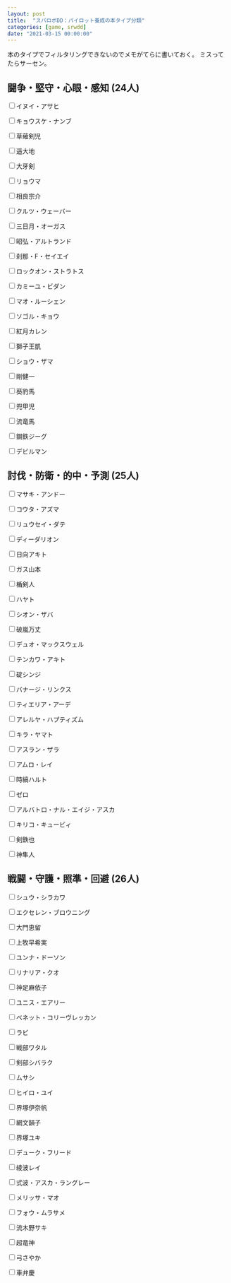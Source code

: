 ```yaml
---
layout: post
title:  "スパロボDD：パイロット養成の本タイプ分類"
categories: [game, srwdd]
date: "2021-03-15 00:00:00"
---
```


本のタイプでフィルタリングできないのでメモがてらに書いておく。
ミスってたらサーセン。

## 闘争・堅守・心眼・感知 (24人)

<label for="イヌイ・アサヒ"><input type="checkbox" id="イヌイ・アサヒ">イヌイ・アサヒ</label>

<label for="キョウスケ・ナンブ"><input type="checkbox" id="キョウスケ・ナンブ">キョウスケ・ナンブ</label>

<label for="草薙剣児"><input type="checkbox" id="草薙剣児">草薙剣児</label>

<label for="遥大地"><input type="checkbox" id="遥大地">遥大地</label>

<label for="大牙剣"><input type="checkbox" id="大牙剣">大牙剣</label>

<label for="リョウマ"><input type="checkbox" id="リョウマ">リョウマ</label>

<label for="相良宗介"><input type="checkbox" id="相良宗介">相良宗介</label>

<label for="クルツ・ウェーバー"><input type="checkbox" id="クルツ・ウェーバー">クルツ・ウェーバー</label>

<label for="三日月・オーガス"><input type="checkbox" id="三日月・オーガス">三日月・オーガス</label>

<label for="昭弘・アルトランド"><input type="checkbox" id="昭弘・アルトランド">昭弘・アルトランド</label>

<label for="刹那・F・セイエイ"><input type="checkbox" id="刹那・F・セイエイ">刹那・F・セイエイ</label>

<label for="ロックオン・ストラトス"><input type="checkbox" id="ロックオン・ストラトス">ロックオン・ストラトス</label>

<label for="カミーユ・ビダン"><input type="checkbox" id="カミーユ・ビダン">カミーユ・ビダン</label>

<label for="マオ・ルーシェン"><input type="checkbox" id="マオ・ルーシェン">マオ・ルーシェン</label>

<label for="ソゴル・キョウ"><input type="checkbox" id="ソゴル・キョウ">ソゴル・キョウ</label>

<label for="紅月カレン"><input type="checkbox" id="紅月カレン">紅月カレン</label>

<label for="獅子王凱"><input type="checkbox" id="獅子王凱">獅子王凱</label>

<label for="ショウ・ザマ"><input type="checkbox" id="ショウ・ザマ">ショウ・ザマ</label>

<label for="剛健一"><input type="checkbox" id="剛健一">剛健一</label>

<label for="葵豹馬"><input type="checkbox" id="葵豹馬">葵豹馬</label>

<label for="兜甲児"><input type="checkbox" id="兜甲児">兜甲児</label>

<label for="流竜馬"><input type="checkbox" id="流竜馬">流竜馬</label>

<label for="鋼鉄ジーグ"><input type="checkbox" id="鋼鉄ジーグ">鋼鉄ジーグ</label>

<label for="デビルマン"><input type="checkbox" id="デビルマン">デビルマン</label>

## 討伐・防衛・的中・予測 (25人)

<label for="マサキ・アンドー"><input type="checkbox" id="マサキ・アンドー">マサキ・アンドー</label>

<label for="コウタ・アズマ"><input type="checkbox" id="コウタ・アズマ">コウタ・アズマ</label>

<label for="リュウセイ・ダテ"><input type="checkbox" id="リュウセイ・ダテ">リュウセイ・ダテ</label>

<label for="ディーダリオン"><input type="checkbox" id="ディーダリオン">ディーダリオン</label>

<label for="日向アキト"><input type="checkbox" id="日向アキト">日向アキト</label>

<label for="ガス山本"><input type="checkbox" id="ガス山本">ガス山本</label>

<label for="楯剣人"><input type="checkbox" id="楯剣人">楯剣人</label>

<label for="ハヤト"><input type="checkbox" id="ハヤト">ハヤト</label>

<label for="シオン・ザバ"><input type="checkbox" id="シオン・ザバ">シオン・ザバ</label>

<label for="破嵐万丈"><input type="checkbox" id="破嵐万丈">破嵐万丈</label>

<label for="デュオ・マックスウェル"><input type="checkbox" id="デュオ・マックスウェル">デュオ・マックスウェル</label>

<label for="テンカワ・アキト"><input type="checkbox" id="テンカワ・アキト">テンカワ・アキト</label>

<label for="碇シンジ"><input type="checkbox" id="碇シンジ">碇シンジ</label>

<label for="バナージ・リンクス"><input type="checkbox" id="バナージ・リンクス">バナージ・リンクス</label>

<label for="ティエリア・アーデ"><input type="checkbox" id="ティエリア・アーデ">ティエリア・アーデ</label>

<label for="アレルヤ・ハプティズム"><input type="checkbox" id="アレルヤ・ハプティズム">アレルヤ・ハプティズム</label>

<label for="キラ・ヤマト"><input type="checkbox" id="キラ・ヤマト">キラ・ヤマト</label>

<label for="アスラン・ザラ"><input type="checkbox" id="アスラン・ザラ">アスラン・ザラ</label>

<label for="アムロ・レイ"><input type="checkbox" id="アムロ・レイ">アムロ・レイ</label>

<label for="時縞ハルト"><input type="checkbox" id="時縞ハルト">時縞ハルト</label>

<label for="ゼロ"><input type="checkbox" id="ゼロ">ゼロ</label>

<label for="アルバトロ・ナル・エイジ・アスカ"><input type="checkbox" id="アルバトロ・ナル・エイジ・アスカ">アルバトロ・ナル・エイジ・アスカ</label>

<label for="キリコ・キュービィ"><input type="checkbox" id="キリコ・キュービィ">キリコ・キュービィ</label>

<label for="剣鉄也"><input type="checkbox" id="剣鉄也">剣鉄也</label>

<label for="神隼人"><input type="checkbox" id="神隼人">神隼人</label>

## 戦闘・守護・照準・回避 (26人)

<label for="シュウ・シラカワ"><input type="checkbox" id="シュウ・シラカワ">シュウ・シラカワ</label>

<label for="エクセレン・ブロウニング"><input type="checkbox" id="エクセレン・ブロウニング">エクセレン・ブロウニング</label>

<label for="大門恵留"><input type="checkbox" id="大門恵留">大門恵留</label>

<label for="上牧早希実"><input type="checkbox" id="上牧早希実">上牧早希実</label>

<label for="ユンナ・ドーソン"><input type="checkbox" id="ユンナ・ドーソン">ユンナ・ドーソン</label>

<label for="リナリア・クオ"><input type="checkbox" id="リナリア・クオ">リナリア・クオ</label>

<label for="神足麻依子"><input type="checkbox" id="神足麻依子">神足麻依子</label>

<label for="ユニス・エアリー"><input type="checkbox" id="ユニス・エアリー">ユニス・エアリー</label>

<label for="ベネット・コリーヴレッカン"><input type="checkbox" id="ベネット・コリーヴレッカン">ベネット・コリーヴレッカン</label>

<label for="ラビ"><input type="checkbox" id="ラビ">ラビ</label>

<label for="戦部ワタル"><input type="checkbox" id="戦部ワタル">戦部ワタル</label>

<label for="剣部シバラク"><input type="checkbox" id="剣部シバラク">剣部シバラク</label>

<label for="ムサシ"><input type="checkbox" id="ムサシ">ムサシ</label>

<label for="ヒイロ・ユイ"><input type="checkbox" id="ヒイロ・ユイ">ヒイロ・ユイ</label>

<label for="界塚伊奈帆"><input type="checkbox" id="界塚伊奈帆">界塚伊奈帆</label>

<label for="網文韻子"><input type="checkbox" id="網文韻子">網文韻子</label>

<label for="界塚ユキ"><input type="checkbox" id="界塚ユキ">界塚ユキ</label>

<label for="デューク・フリード"><input type="checkbox" id="デューク・フリード">デューク・フリード</label>

<label for="綾波レイ"><input type="checkbox" id="綾波レイ">綾波レイ</label>

<label for="式波・アスカ・ラングレー"><input type="checkbox" id="式波・アスカ・ラングレー">式波・アスカ・ラングレー</label>

<label for="メリッサ・マオ"><input type="checkbox" id="メリッサ・マオ">メリッサ・マオ</label>

<label for="フォウ・ムラサメ"><input type="checkbox" id="フォウ・ムラサメ">フォウ・ムラサメ</label>

<label for="流木野サキ"><input type="checkbox" id="流木野サキ">流木野サキ</label>

<label for="超竜神"><input type="checkbox" id="超竜神">超竜神</label>

<label for="弓さやか"><input type="checkbox" id="弓さやか">弓さやか</label>

<label for="車弁慶"><input type="checkbox" id="車弁慶">車弁慶</label>

<script>
const STORAGE_KEY = '2021-03-05-report';
const CHECKBOX_QUERY = 'article input[type="checkbox"]';
function load() {
  var pilots = JSON.parse(localStorage.getItem(STORAGE_KEY));

  if (pilots && pilots['pilots']) {
    var checked = pilots['pilots'];
    [...document.querySelectorAll(CHECKBOX_QUERY)].forEach((e) => {
      var status = checked[e.parentElement.innerText];
      if (status) {
        e.checked = true;
      }
    });
  }

  [...document.querySelectorAll(CHECKBOX_QUERY)].forEach((e) => {
    e.addEventListener('change', (event) => {
      save();
    });
  });
}

function save() {
  var checked = {};
  [...document.querySelectorAll(CHECKBOX_QUERY)].forEach((c) => {
      checked[c.parentElement.innerText] = c.checked;
  });
  var pilots = { 'pilots': checked };

  localStorage.setItem(STORAGE_KEY, JSON.stringify(pilots));
}

window.onload = () => {
  load();
}
</script>
